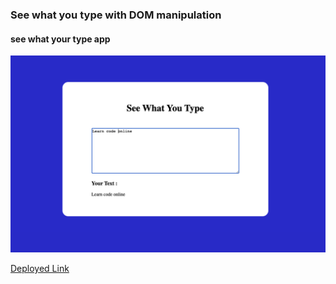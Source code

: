 ### See what you type with DOM manipulation
#### see what your type app 
![](./Image/See_What_You_Type.png)

[Deployed Link]()